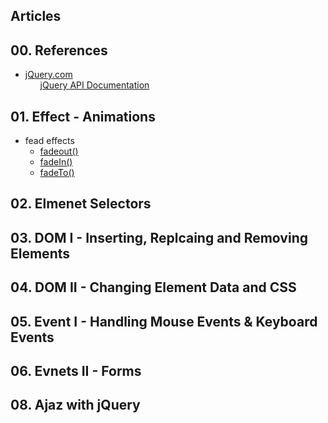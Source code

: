 ## Articles

## 00. References
<ul>
  <li><a href="https://jquery.com/">jQuery.com</a>
    <ul>
      <a href="https://api.jquery.com/">jQuery API Documentation</a></li>
    </ul>
  </li>
</ul>


## 01. Effect - Animations
<ul>
    <li>fead effects
    <ul>
      <li><a href="https://api.jquery.com/fadeOut/#fadeOut-duration-complete">fadeout()</a></li>
      <li><a href="https://api.jquery.com/fadeIn/#fadeIn-duration-complete">fadeIn()</a></li>
      <li><a href="https://api.jquery.com/fadeTo/#fadeTo-duration-opacity-complete">fadeTo()</a></li>
    </ul>
</ul>


## 02. Elmenet Selectors


## 03. DOM I - Inserting, Replcaing and Removing Elements


## 04. DOM II - Changing Element Data and CSS


## 05. Event I - Handling Mouse Events & Keyboard Events


## 06. Evnets II - Forms


## 08. Ajaz with jQuery
